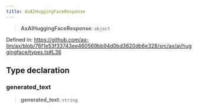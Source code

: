 ```yaml
---
title: AxAIHuggingFaceResponse
---
```


> **AxAIHuggingFaceResponse**: `object`

Defined in: https://github.com/ax-llm/ax/blob/76f1e53f33743ee460569bb94d0bd3620db6e328/src/ax/ai/huggingface/types.ts#L36

## Type declaration

<a id="generated_text"></a>

### generated\_text

> **generated\_text**: `string`
